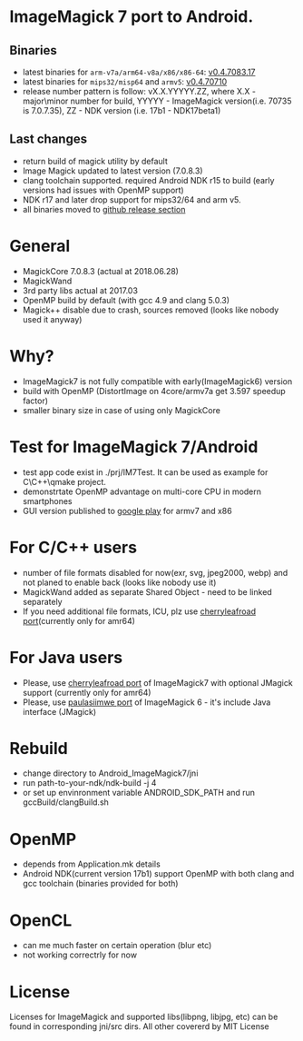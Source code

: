 # ImageMagick 7 port to Android.
## Binaries 
 - latest binaries for `arm-v7a/arm64-v8a/x86/x86-64`: [v0.4.7083.17](https://github.com/ayaromenok/Android_ImageMagick7/releases/tag/v0.4.7083.17)
 - latest binaries for `mips32/misp64` and `armv5`: [v0.4.70710](https://github.com/ayaromenok/Android_ImageMagick7/releases/tag/v0.4.70710)
 - release number pattern is follow: vX.X.YYYYY.ZZ, where X.X - major\minor number for build, YYYYY - ImageMagick version(i.e. 70735 is 7.0.7.35), ZZ - NDK version (i.e. 17b1 - NDK17beta1) 

## Last changes
 - return build of magick utility by default
 - Image Magick updated to latest version (7.0.8.3)
 - clang toolchain supported. 
	required Android NDK r15 to build (early versions had issues with OpenMP support)
 - NDK r17 and later drop support for mips32/64 and arm v5. 
 - all binaries moved to [github release section](https://github.com/ayaromenok/Android_ImageMagick7/releases)

# General
 - MagickCore 7.0.8.3 (actual at 2018.06.28)
 - MagickWand
 - 3rd party libs actual at 2017.03
 - OpenMP build by default (with gcc 4.9 and clang 5.0.3)
 - Magick++ disable due to crash, sources removed (looks like nobody used it anyway)

# Why? 
 - ImageMagick7 is not fully compatible with early(ImageMagick6) version
 - build with OpenMP (DistortImage on 4core/armv7a get 3.597 speedup factor)
 - smaller binary size in case of using only MagickCore

# Test for ImageMagick 7/Android
 - test app code exist in ./prj/IM7Test. It can be used as example for C\C++\qmake project.
 - demonstrtate OpenMP advantage on multi-core CPU in modern smartphones
 - GUI version published to [google play](https://play.google.com/store/apps/details?id=info.yaromenok.IM7Test) for armv7 and x86 

# For C/C++ users
 - number of file formats disabled for now(exr, svg, jpeg2000, webp) and not planed to enable back (looks like nobody use it)
 - MagickWand added as separate Shared Object - need to be linked separately
 - If you need additional file formats, ICU, plz use [cherryleafroad port](https://github.com/cherryleafroad/Android-ImageMagick7)(currently only for amr64)
 
# For Java users
 - Please, use [cherryleafroad port](https://github.com/cherryleafroad/Android-ImageMagick7) of ImageMagick7 with optional JMagick support (currently only for amr64)
 - Please, use [paulasiimwe port](https://github.com/paulasiimwe/Android-ImageMagick) of ImageMagick 6 - it's include Java interface (JMagick)

# Rebuild 
 - change directory to Android_ImageMagick7/jni
 - run path-to-your-ndk/ndk-build -j 4 
 - or set up envinronment variable ANDROID_SDK_PATH and run gccBuild/clangBuild.sh
 
# OpenMP 
 - depends from Application.mk details
 - Android NDK(current version 17b1) support OpenMP with both clang and gcc toolchain (binaries provided for both) 

# OpenCL
 - can me much faster on certain operation (blur etc)
 - not working correctrly for now

# License
Licenses for ImageMagick and supported libs(libpng, libjpg, etc) can be found in corresponding jni/src dirs.
All other covererd by MIT License